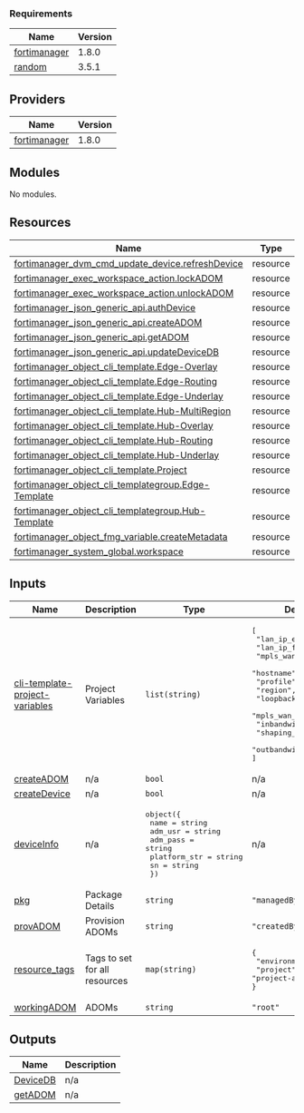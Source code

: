 ### Requirements

| Name | Version |
|------|---------|
| <a name="requirement_fortimanager"></a> [fortimanager](#requirement\_fortimanager) | 1.8.0 |
| <a name="requirement_random"></a> [random](#requirement\_random) | 3.5.1 |

## Providers

| Name | Version |
|------|---------|
| <a name="provider_fortimanager"></a> [fortimanager](#provider\_fortimanager) | 1.8.0 |

## Modules

No modules.

## Resources

| Name | Type |
|------|------|
| [fortimanager_dvm_cmd_update_device.refreshDevice](https://registry.terraform.io/providers/fortinetdev/fortimanager/1.8.0/docs/resources/dvm_cmd_update_device) | resource |
| [fortimanager_exec_workspace_action.lockADOM](https://registry.terraform.io/providers/fortinetdev/fortimanager/1.8.0/docs/resources/exec_workspace_action) | resource |
| [fortimanager_exec_workspace_action.unlockADOM](https://registry.terraform.io/providers/fortinetdev/fortimanager/1.8.0/docs/resources/exec_workspace_action) | resource |
| [fortimanager_json_generic_api.authDevice](https://registry.terraform.io/providers/fortinetdev/fortimanager/1.8.0/docs/resources/json_generic_api) | resource |
| [fortimanager_json_generic_api.createADOM](https://registry.terraform.io/providers/fortinetdev/fortimanager/1.8.0/docs/resources/json_generic_api) | resource |
| [fortimanager_json_generic_api.getADOM](https://registry.terraform.io/providers/fortinetdev/fortimanager/1.8.0/docs/resources/json_generic_api) | resource |
| [fortimanager_json_generic_api.updateDeviceDB](https://registry.terraform.io/providers/fortinetdev/fortimanager/1.8.0/docs/resources/json_generic_api) | resource |
| [fortimanager_object_cli_template.Edge-Overlay](https://registry.terraform.io/providers/fortinetdev/fortimanager/1.8.0/docs/resources/object_cli_template) | resource |
| [fortimanager_object_cli_template.Edge-Routing](https://registry.terraform.io/providers/fortinetdev/fortimanager/1.8.0/docs/resources/object_cli_template) | resource |
| [fortimanager_object_cli_template.Edge-Underlay](https://registry.terraform.io/providers/fortinetdev/fortimanager/1.8.0/docs/resources/object_cli_template) | resource |
| [fortimanager_object_cli_template.Hub-MultiRegion](https://registry.terraform.io/providers/fortinetdev/fortimanager/1.8.0/docs/resources/object_cli_template) | resource |
| [fortimanager_object_cli_template.Hub-Overlay](https://registry.terraform.io/providers/fortinetdev/fortimanager/1.8.0/docs/resources/object_cli_template) | resource |
| [fortimanager_object_cli_template.Hub-Routing](https://registry.terraform.io/providers/fortinetdev/fortimanager/1.8.0/docs/resources/object_cli_template) | resource |
| [fortimanager_object_cli_template.Hub-Underlay](https://registry.terraform.io/providers/fortinetdev/fortimanager/1.8.0/docs/resources/object_cli_template) | resource |
| [fortimanager_object_cli_template.Project](https://registry.terraform.io/providers/fortinetdev/fortimanager/1.8.0/docs/resources/object_cli_template) | resource |
| [fortimanager_object_cli_templategroup.Edge-Template](https://registry.terraform.io/providers/fortinetdev/fortimanager/1.8.0/docs/resources/object_cli_templategroup) | resource |
| [fortimanager_object_cli_templategroup.Hub-Template](https://registry.terraform.io/providers/fortinetdev/fortimanager/1.8.0/docs/resources/object_cli_templategroup) | resource |
| [fortimanager_object_fmg_variable.createMetadata](https://registry.terraform.io/providers/fortinetdev/fortimanager/1.8.0/docs/resources/object_fmg_variable) | resource |
| [fortimanager_system_global.workspace](https://registry.terraform.io/providers/fortinetdev/fortimanager/1.8.0/docs/resources/system_global) | resource |

## Inputs

| Name | Description | Type | Default | Required |
|------|-------------|------|---------|:--------:|
| <a name="input_cli-template-project-variables"></a> [cli-template-project-variables](#input\_cli-template-project-variables) | Project Variables | `list(string)` | <pre>[<br>  "lan_ip_edu",<br>  "lan_ip_fin",<br>  "mpls_wan_ip",<br>  "hostname",<br>  "profile",<br>  "region",<br>  "loopback",<br>  "mpls_wan_gateway",<br>  "inbandwidth",<br>  "shaping_profile",<br>  "outbandwidth"<br>]</pre> | no |
| <a name="input_createADOM"></a> [createADOM](#input\_createADOM) | n/a | `bool` | n/a | yes |
| <a name="input_createDevice"></a> [createDevice](#input\_createDevice) | n/a | `bool` | n/a | yes |
| <a name="input_deviceInfo"></a> [deviceInfo](#input\_deviceInfo) | n/a | <pre>object({<br>    name         = string<br>    adm_usr      = string<br>    adm_pass     = string<br>    platform_str = string<br>    sn           = string<br>  })</pre> | n/a | yes |
| <a name="input_pkg"></a> [pkg](#input\_pkg) | Package Details | `string` | `"managedByTerraform"` | no |
| <a name="input_provADOM"></a> [provADOM](#input\_provADOM) | Provision ADOMs | `string` | `"createdByTerraform"` | no |
| <a name="input_resource_tags"></a> [resource\_tags](#input\_resource\_tags) | Tags to set for all resources | `map(string)` | <pre>{<br>  "environment": "dev",<br>  "project": "project-alpha"<br>}</pre> | no |
| <a name="input_workingADOM"></a> [workingADOM](#input\_workingADOM) | ADOMs | `string` | `"root"` | no |

## Outputs

| Name | Description |
|------|-------------|
| <a name="output_DeviceDB"></a> [DeviceDB](#output\_DeviceDB) | n/a |
| <a name="output_getADOM"></a> [getADOM](#output\_getADOM) | n/a |
